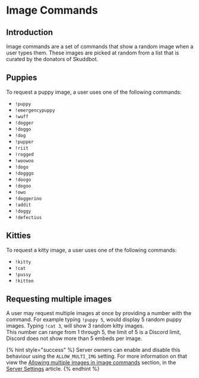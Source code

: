 # Image Commands

## Introduction
Image commands are a set of commands that show a random image when a user types them. These images are picked at random from a list that is curated by the donators of Skuddbot.

## Puppies
To request a puppy image, a user uses one of the following commands:
- `!puppy`
- `!emergencypuppy`
- `!wuff` 
- `!dogger` 
- `!doggo`
- `!dog`
- `!pupper` 
- `!riit` 
- `!rogged`
- `!woowoo`
- `!dogo`
- `!dogggo`
- `!doogo`
- `!dogoo`
- `!owo`
- `!doggerino`
- `!addit`
- `!doggy`
- `!defectius`

## Kitties
To request a kitty image, a user uses one of the following commands:
- `!kitty`
- `!cat`
- `!pussy`
- `!kitten`

## Requesting multiple images
A user may request multiple images at once by providing a number with the command. For example typing `!puppy 5`, would display 5 random puppy images. Typing `!cat 3`, will show 3 random kitty images.  
This number can range from 1 through 5, the limit of 5 is a Discord limit, Discord does not show more than 5 embeds per image.

{% hint style="success" %}
Server owners can enable and disable this behaviour using the `ALLOW_MULTI_IMG` setting. For more information on that view the [Allowing multiple images in image commands](/Features/server-settings.md#allowing-multiple-images-in-image-commands) section, in the [Server Settings](/Features/server-settings.md) article.
{% endhint %}
